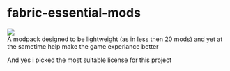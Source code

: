 # fabric-essential-mods
![](https://cf.way2muchnoise.eu/versions/444627.svg)  
A modpack designed to be lightweight (as in less then 20 mods) and yet at the sametime help make the game experiance better

And yes i picked the most suitable license for this project
